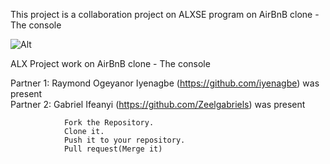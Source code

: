 This project is a collaboration project on ALXSE program on AirBnB clone - The console

![Alt](https://s3.amazonaws.com/alx-intranet.hbtn.io/uploads/medias/2018/6/65f4a1dd9c51265f49d0.png?X-Amz-Algorithm=AWS4-HMAC-SHA256&X-Amz-Credential=AKIARDDGGGOUSBVO6H7D%2F20240211%2Fus-east-1%2Fs3%2Faws4_request&X-Amz-Date=20240211T180324Z&X-Amz-Expires=86400&X-Amz-SignedHeaders=host&X-Amz-Signature=10bfa72d135d2cb3c888cd21235569609b04bc8e787691351de96e0e25be84c0 "Simple-Shell Logo")

ALX Project work on AirBnB clone - The console

Partner 1: Raymond Ogeyanor Iyenagbe (https://github.com/iyenagbe) was present
<br>
Partner 2: Gabriel Ifeanyi (https://github.com/Zeelgabriels) was present

                Fork the Repository.
                Clone it.
                Push it to your repository.
                Pull request(Merge it)
